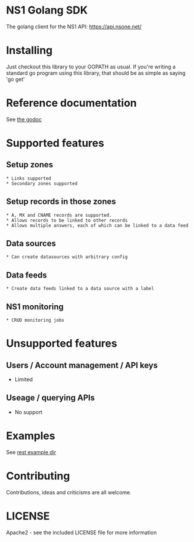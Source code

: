 # NS1 Golang SDK

The golang client for the NS1 API: https://api.nsone.net/

# Installing

Just checkout this library to your GOPATH as usual. If you're writing a standard go program
using this library, that should be as simple as saying 'go get'

# Reference documentation

See [the godoc](http://www.godoc.org/github.com/ns1/ns1-go)

# Supported features

## Setup zones
    * Links supported
    * Secondary zones supported

## Setup records in those zones
    * A, MX and CNAME records are supported.
    * Allows records to be linked to other records
    * Allows multiple answers, each of which can be linked to a data feed

## Data sources
    * Can create datasources with arbitrary config

## Data feeds
    * Create data feeds linked to a data source with a label

## NS1 monitoring
    * CRUD monitoring jobs

# Unsupported features

## Users / Account management / API keys
  * Limited

## Useage / querying APIs
  * No support


Examples
========

See [rest example dir](https://github.com/ns1/ns1-go/tree/master/rest/_examples)

Contributing
============

Contributions, ideas and criticisms are all welcome.

# LICENSE

Apache2 - see the included LICENSE file for more information

